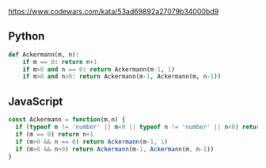 https://www.codewars.com/kata/53ad69892a27079b34000bd9

## Python
```python
def Ackermann(m, n):
    if m == 0: return n+1
    if m>0 and n == 0: return Ackermann(m-1, 1)
    if m>0 and n>0: return Ackermann(m-1, Ackermann(m, n-1))
```

## JavaScript
```js
const Ackermann = function(m,n) {
  if (typeof m != 'number' || m<0 || typeof n != 'number' || n<0) return null
  if (m == 0) return n+1
  if (m>0 && n == 0) return Ackermann(m-1, 1)
  if (m>0 && n>0) return Ackermann(m-1, Ackermann(m, n-1))
}
```